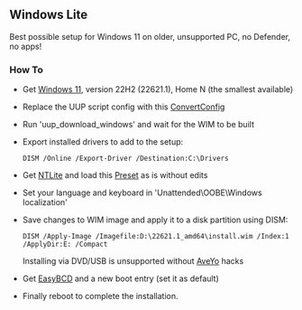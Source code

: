 ## Windows Lite

Best possible setup for Windows 11 on older, unsupported PC, no Defender, no apps!

### How To

* Get [Windows 11](https://uupdump.net/fetchupd.php?arch=amd64&ring=retail&build=22621.1), version 22H2 (22621.1), Home N (the smallest available)

* Replace the UUP script config with this [ConvertConfig](ConvertConfig.ini)

* Run 'uup_download_windows' and wait for the WIM to be built

* Export installed drivers to add to the setup:

  ``DISM /Online /Export-Driver /Destination:C:\Drivers``

* Get [NTLite](https://www.ntlite.com/download/) and load this [Preset](NTLite.xml) as is without edits

* Set your language and keyboard in 'Unattended\OOBE\Windows localization'

* Save changes to WIM image and apply it to a disk partition using DISM:

  ``DISM /Apply-Image /Imagefile:D:\22621.1_amd64\install.wim /Index:1 /ApplyDir:E: /Compact``

  Installing via DVD/USB is unsupported without [AveYo](https://github.com/AveYo/MediaCreationTool.bat/tree/main/bypass11) hacks

* Get [EasyBCD](https://neosmart.net/Download/Register) and a new boot entry (set it as default)

* Finally reboot to complete the installation.
